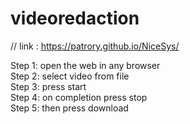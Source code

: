 # videoredaction
// link : https://patrory.github.io/NiceSys/

Step 1: open the web in any browser \
Step 2: select video from file \
Step 3: press start \
Step 4: on completion press stop \
Step 5: then press download 

